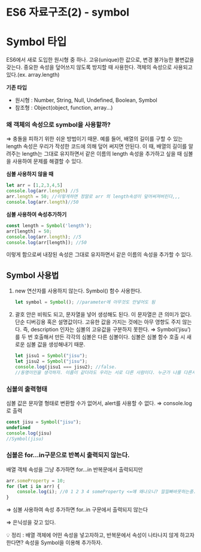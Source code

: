# ES6 자료구조(2) - symbol

# Symbol 타입

ES6에서 새로 도입한 원시형 중 하나. 
고유(unique)한 값으로, 변경 불가능한 불변값을 갖는다.
중요한 속성을 덮어쓰지 않도록 방지할 때 사용한다.
객체의 속성으로 사용되고 있다.(ex. array.length)

**기존 타입**
- 원시형 : Number, String, Null, Undefined, Boolean, Symbol
- 참조형 : Object(object, function, array...)

### 왜 객체의 속성으로 symbol을 사용할까?

⇒ 충돌을 피하기 위한 쉬운 방법이기 때문.
예를 들어, 배열의 길이를 구할 수 있는 length 속성은 우리가 작성한 코드에 의해 덮어 써지면 안된다. 이 때, 배열의 길이를 알려주는 length는 그대로 유지하면서 같은 이름의 length 속성을 추가하고 싶을 때 심볼을 사용하여 문제를 해결할 수 있다.

**심볼 사용하지 않을 때**

```jsx
let arr = [1,2,3,4,5]
console.log(arr.length) //5
arr.length = 50; //이렇게하면 정말로 arr 의 length속성이 덮어써져버린다,,,
console.log(arr.length)//50 
```

**심볼 사용하여 속성추가하기**

```jsx
const length = Symbol('length');
arr[length] = 50;
console.log(arr.length); //5 
console.log(arr[length]); //50
```

이렇게 함으로써 내장된 속성은 그대로 유지하면서 같은 이름의 속성을 추가할 수 있다.

## Symbol 사용법

1. new 연산자를 사용하지 않는다. Symbol() 함수 사용한다.
    
    ```jsx
    let symbol = Symbol(); //parameter에 아무것도 안넣어도 됨
    ```
    
2. 괄호 안은 비워도 되고, 문자열을 넣어 생성해도 된다. 이 문자열은 큰 의미가 없다.
단순 디버깅용 혹은 설명값이다. 고유한 값을 가지는 것에는 아무 영향도 주지 않는다.
즉, description 인자는 심볼의 고유값을 구분하지 못한다.
⇒ Symbol(’jisu’)를 두 번 호출해서 만든 각각의 심볼은 다른 심볼이다.
심볼은 심볼 함수 호출 시 새로운 심볼 값을 생성해내기 때문.
    
    ```jsx
    let jisu1 = Symbol("jisu");
    let jisu2 = Symbol("jisu");
    console.log(jisu1 === jisu2); //false.
    //동명이인을 생각하자. 이름이 같더라도 우리는 서로 다른 사람이다. 누군가 나를 다른사람과 같은 설명으로 소개한다해도..
    ```
    

### 심볼의 출력형태
심볼 값은 문자열 형태로 변환할 수가 없어서, alert를 사용할 수 없다. ⇒ console.log로 출력

```jsx
const jisu = Symbol("jisu");
undefined
console.log(jisu)
//Symbol(jisu)
```

### 심볼은 for...in구문으로 반복시 출력되지 않는다.

배열 객체 속성을 그냥 추가하면 for...in 반복문에서 출력되지만

```jsx
arr.someProperty = 10;
for (let i in arr) {
	console.log(i); //0 1 2 3 4 someProperty <=얘 왜나오니? 낄낄빠바못하는중.
}
```

⇒ 심볼 사용하여 속성 추가하면 for..in 구문에서 출력되지 않는다

⇒ 은닉성을 갖고 있다.

<aside>
💡 정리 : 배열 객체에 어떤 속성을 넣고자하고, 반복문에서 속성이 나타나지 않게 하고자 한다면? 속성을 Symbol을 이용해 추가하자.
</aside>
